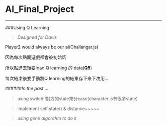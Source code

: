 # AI_Final_Project
****
###Using Q Learning
>*Designed for Davis*
  
Player2 would always be our ai(Challangar.js)

因為每次點開遊戲都會被初始話

所以點進去後要load Q learning 的 data(**Q5**)

每次結束後要手動將Q learning的結果存下來下次用...

######*In the past....*
>using switch!!對方的state來分case(character.js有很多state)

>implement self.state() & distance~~~~~

>
  >*using gene algorithm to do it*
>
